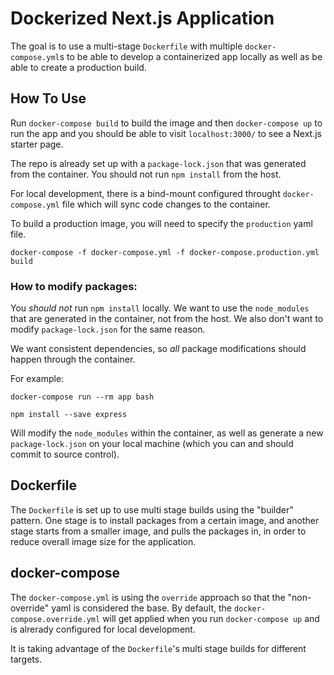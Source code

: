 # Dockerized Next.js Application

The goal is to use a multi-stage `Dockerfile` with multiple `docker-compose.yml`s to be able to develop a containerized app locally as well as be able to create a production build.

## How To Use

Run `docker-compose build` to build the image and then `docker-compose up` to run the app and you should be able to visit `localhost:3000/` to see a Next.js starter page.

The repo is already set up with a `package-lock.json` that was generated from the container. You should not run `npm install` from the host.

For local development, there is a bind-mount configured throught `docker-compose.yml`
file which will sync code changes to the container.

To build a production image, you will need to specify the `production` yaml file.

```
docker-compose -f docker-compose.yml -f docker-compose.production.yml build
```

### How to modify packages:

You _should not_ run `npm install` locally. We want to use the `node_modules` that are generated in the container, not from the host. We also don't want to modify `package-lock.json` for the same reason.

We want consistent dependencies, so _all_ package modifications should happen through the container.

For example:

```
docker-compose run --rm app bash

npm install --save express
```

Will modify the `node_modules` within the container, as well as generate a new `package-lock.json` on your local machine (which you can and should commit to source control).

## Dockerfile

The `Dockerfile` is set up to use multi stage builds using the "builder" pattern. One stage is to install packages from a certain image, and another stage starts from a smaller image, and pulls the packages in, in order to reduce overall image size for the application.

## docker-compose

The `docker-compose.yml` is using the `override` approach so that the "non-override" yaml is considered the base. By default, the `docker-compose.override.yml` will get applied when you run `docker-compose up` and is alrerady configured for local development.

It is taking advantage of the `Dockerfile`'s multi stage builds for different targets.
